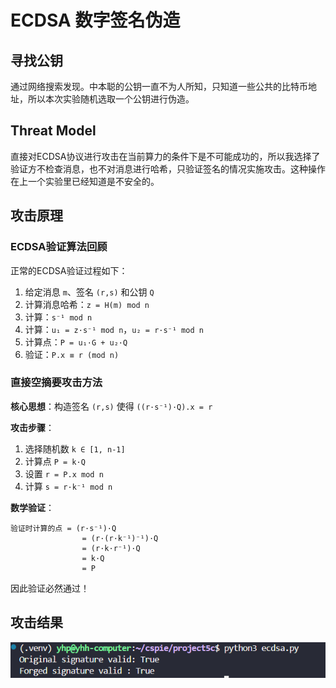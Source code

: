 # ECDSA 数字签名伪造
## 寻找公钥
通过网络搜索发现。中本聪的公钥一直不为人所知，只知道一些公共的比特币地址，所以本次实验随机选取一个公钥进行伪造。
## Threat Model
直接对ECDSA协议进行攻击在当前算力的条件下是不可能成功的，所以我选择了验证方不检查消息，也不对消息进行哈希，只验证签名的情况实施攻击。这种操作在上一个实验里已经知道是不安全的。

## 攻击原理

### ECDSA验证算法回顾

正常的ECDSA验证过程如下：
1. 给定消息 `m`、签名 `(r,s)` 和公钥 `Q`
2. 计算消息哈希：`z = H(m) mod n`
3. 计算：`s⁻¹ mod n`
4. 计算：`u₁ = z·s⁻¹ mod n`，`u₂ = r·s⁻¹ mod n`
5. 计算点：`P = u₁·G + u₂·Q`
6. 验证：`P.x ≡ r (mod n)`

### 直接空摘要攻击方法

**核心思想**：构造签名 `(r,s)` 使得 `((r·s⁻¹)·Q).x = r`

**攻击步骤**：
1. 选择随机数 `k ∈ [1, n-1]`
2. 计算点 `P = k·Q`
3. 设置 `r = P.x mod n`
4. 计算 `s = r·k⁻¹ mod n`

**数学验证**：
```
验证时计算的点 = (r·s⁻¹)·Q
                = (r·(r·k⁻¹)⁻¹)·Q
                = (r·k·r⁻¹)·Q
                = k·Q
                = P
```

因此验证必然通过！

## 攻击结果
![res](./p5c.png)
